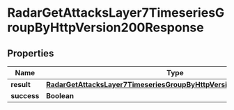

# RadarGetAttacksLayer7TimeseriesGroupByHttpVersion200Response


## Properties

| Name | Type | Description | Notes |
|------------ | ------------- | ------------- | -------------|
|**result** | [**RadarGetAttacksLayer7TimeseriesGroupByHttpVersion200ResponseResult**](RadarGetAttacksLayer7TimeseriesGroupByHttpVersion200ResponseResult.md) |  |  |
|**success** | **Boolean** |  |  |



